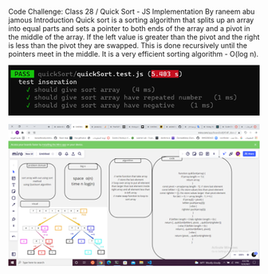 Code Challenge: Class 28 / Quick Sort - JS Implementation
By raneem abu jamous
Introduction
Quick sort is a sorting algorithm that splits up an array into equal parts and sets a pointer to both ends of the array and a pivot in the middle of the array. If the left value is greater than the pivot and the right is less than the pivot they are swapped. This is done recursively until the pointers meet in the middle. It is a very efficient sorting algorithm - O(log n).

![](testcode28.png)

![](whitecode28.PNG)
